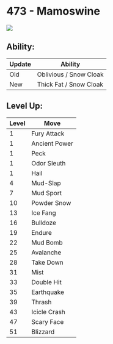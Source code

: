 # 473 - Mamoswine
![][473]

## Ability:

Update | Ability
---    | ---
Old    | Oblivious / Snow Cloak
New    | Thick Fat / Snow Cloak

## Level Up:

Level | Move
---   | ---
  1   | Fury Attack
  1   | Ancient Power
  1   | Peck
  1   | Odor Sleuth
  1   | Hail
  4   | Mud-Slap
  7   | Mud Sport
 10   | Powder Snow
 13   | Ice Fang
 16   | Bulldoze
 19   | Endure
 22   | Mud Bomb
 25   | Avalanche
 28   | Take Down
 31   | Mist
 33   | Double Hit
 35   | Earthquake
 39   | Thrash
 43   | Icicle Crash
 47   | Scary Face
 51   | Blizzard



[473]: /img/pokemon/473.png
